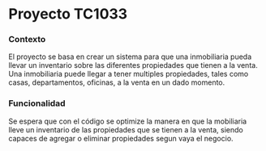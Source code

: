 # Proyecto TC1033

### Contexto
El proyecto se basa en crear un sistema para que una inmobiliaria pueda llevar un inventario sobre las diferentes propiedades que tienen a la venta.
Una inmobiliaria puede llegar a tener multiples propiedades, tales como casas, departamentos, oficinas, a la venta en un dado momento.

### Funcionalidad
Se espera que con el código se optimize la manera en que la mobiliaria lleve un inventario de las propiedades que se tienen a la venta, siendo capaces de agregar o eliminar propiedades segun vaya el negocio.
